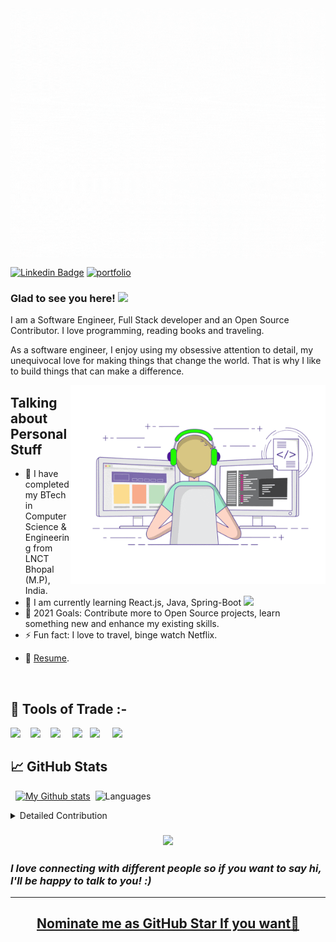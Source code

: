 <img align="center" alt="GIF" src="https://github.com/amisha26/amisha26/blob/master/ati.gif?raw=true" width="900" height="400" />

<!-- ### Hi there, I'm <a href="https://amishatiwari.netlify.app" target="_blank">Amisha Tiwari</a>  -->

<!-- ### Hi there, I'm <a href="https://amishatiwari.netlify.app" target="_blank">Amisha Tiwari</a> <img src="https://media.giphy.com/media/hvRJCLFzcasrR4ia7z/giphy.gif" width="25px"> -->

[![Linkedin Badge](https://img.shields.io/badge/linkedin-%231DA1F2.svg?&style=for-the-badge&logo=linkedin&logoColor=white)](https://www.linkedin.com/in/amisha-tiwari-50838b182/)
[![portfolio](https://img.shields.io/badge/Portfolio-007AFF?style=for-the-badge&logo=Google-chrome&logoColor=white)](http://www.amisha.codes/)

### Glad to see you here! <img src="https://media.giphy.com/media/hvRJCLFzcasrR4ia7z/giphy.gif" width="25px">
<!-- <img src="https://media.giphy.com/media/hvRJCLFzcasrR4ia7z/giphy.gif" width="25px"> -->

I am a Software Engineer, Full Stack developer and an Open Source Contributor. I love programming, reading books and traveling.

As a software engineer, I enjoy using my obsessive attention to detail, my unequivocal love for making things that change the world. That is why I like to build things that can make a difference.

<img align="right" alt="GIF" src="https://github.com/amisha26/amisha26/blob/master/self.gif?raw=true" width="408" height="318" />


## Talking about Personal Stuff

- 🔭 I have completed my BTech in Computer Science & Engineering from LNCT Bhopal (M.P), India.
- 🌱 I am currently learning React.js, Java, Spring-Boot <img src="https://media.giphy.com/media/WUlplcMpOCEmTGBtBW/giphy.gif" width="30">
- 🥅 2021 Goals: Contribute more to Open Source projects, learn something new and enhance my existing skills.
- ⚡ Fun fact: I love to travel, binge watch Netflix.
 <!-- and can eat pineapples on a pizza. -->
- 📝 [Resume](https://drive.google.com/file/d/106qgIZDO2pfQPbPvGX1p5X5aR8onvitw/view?usp=sharing).

<br/>

## 🔭 Tools of Trade :- 

<img src="https://img.shields.io/badge/python%20-%2343853D.svg?&style=for-the-badge&logo=python&logoColor=white" />&nbsp;&nbsp;&nbsp;
<img src="https://img.shields.io/badge/react%20-%2300D9FF.svg?&style=for-the-badge&logo=react&logoColor=white" />&nbsp;&nbsp;&nbsp;
<img src="https://img.shields.io/badge/java-%23D14836.svg?&style=for-the-badge&logo=java&logoColor=white" /></a>&nbsp;&nbsp;&nbsp;&nbsp;
<img src="https://img.shields.io/badge/spring-boot%20-%231572B6.svg?&style=for-the-badge&logo=spring-boot&logoColor=white" />&nbsp;&nbsp;
<img src="https://img.shields.io/badge/netlify-%231DA1F2.svg?&style=for-the-badge&logo=netlify&logoColor=white" /></a>&nbsp;&nbsp;&nbsp;&nbsp;
<img src="https://img.shields.io/badge/mysql-%2312100E.svg?&style=for-the-badge&logo=mysql&logoColor=white" /></a>&nbsp;&nbsp;&nbsp;


<!-- ![](https://img.shields.io/badge/Redux-informational?style=flat&logo=Redux&logoColor=white&color=4AB197)
![](https://img.shields.io/badge/JavaScript-informational?style=flat&logo=JavaScript&logoColor=white&color=4AB197)
![](https://img.shields.io/badge/MongoDB-informational?style=flat&logo=MongoDB&logoColor=white&color=4AB197)
![](https://img.shields.io/badge/CSS-informational?style=flat&logo=css3&logoColor=white&color=4AB197)
![](https://img.shields.io/badge/NPM-informational?style=flat&logo=npm&logoColor=white&color=4AB197)
![](https://img.shields.io/badge/Postman-informational?style=flat&logo=Postman&logoColor=white&color=4AB197)
![](https://img.shields.io/badge/GitHub-informational?style=flat&logo=GitHub&logoColor=white&color=4AB197)
![](https://img.shields.io/badge/GitLab-informational?style=flat&logo=GitLab&logoColor=white&color=4AB197)
![](https://img.shields.io/badge/Bitbucket-informational?style=flat&logo=Bitbucket&logoColor=white&color=4AB197)
![](https://img.shields.io/badge/Heroku-informational?style=flat&logo=Heroku&logoColor=white&color=4AB197) -->

<!-- [![My Github stats](https://github-readme-stats.vercel.app/api?username=amisha26&show_icons=true&&cache_seconds=86400&theme=radical)](https://github.com/amisha26/github-readme-stats) -->


## &#x1f4c8; GitHub Stats

<span> &nbsp;</span>
[![My Github stats](https://github-readme-stats.vercel.app/api?username=amisha26&show_icons=true&line_height=27&count_private=true&title_color=ffffff&text_color=c9cacc&icon_color=4AB097&bg_color=1A2B34)](https://github.com/amisha26/github-readme-stats)<span>&nbsp; </span>
![Languages](https://github-readme-stats.vercel.app/api/top-langs/?username=amisha26&show_icons=true&&title_color=ffffff&text_color=c9cacc&icon_color=4AB097&bg_color=1A2B34&hide=["contribs","prs"]&cache_seconds=86400)

<details>
<summary>Detailed Contribution</summary>
<br>   



<span>&nbsp;
![GitHub Streak](https://github-readme-streak-stats.herokuapp.com/?user=amisha26&theme=tokyonight&count_private=true)

![GitHub Activity Graph](https://activity-graph.herokuapp.com/graph?username=amisha26&theme=github&count_private=true)

</details>

<h3 align="center"><img  src="https://media.giphy.com/media/LnQjpWaON8nhr21vNW/giphy.gif" width="40">
  </h3>
 <h3><em><b>I love connecting with different people</b> so if you want to say <b>hi, I'll be happy to talk to you!</b> :)</em></h3>

<hr>
<h2 align="center">
<a href="https://stars.github.com/">Nominate me as GitHub Star If you want🌟</a>
</h2>

<!-- <h2  align="center">💻 Check Out My Repos ⬇️ </h2> -->

[linkedin]: https://www.linkedin.com/in/amisha-tiwari-50838b182/


